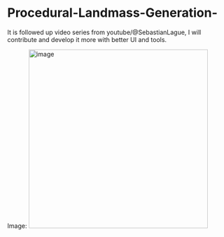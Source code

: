 # Procedural-Landmass-Generation-
It is followed up video series from youtube/@SebastianLague, I will contribute and develop it more with better UI and tools.

Image:
<img width="409" alt="image" src="https://user-images.githubusercontent.com/56725739/236660379-f1f36ba2-0f44-451a-b483-1f4008abb61b.png">


